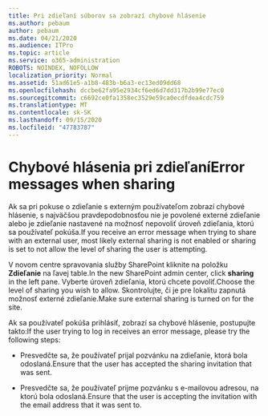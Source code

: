```yaml
---
title: Pri zdieľaní súborov sa zobrazí chybové hlásenie
ms.author: pebaum
author: pebaum
ms.date: 04/21/2020
ms.audience: ITPro
ms.topic: article
ms.service: o365-administration
ROBOTS: NOINDEX, NOFOLLOW
localization_priority: Normal
ms.assetid: 51ad61e5-a1b8-483b-b6a3-ec13ed09dd68
ms.openlocfilehash: dccbe62fa95e2934cf6ed6d7dd317b2b99e77ec0
ms.sourcegitcommit: c6692ce0fa1358ec3529e59ca0ecdfdea4cdc759
ms.translationtype: MT
ms.contentlocale: sk-SK
ms.lasthandoff: 09/15/2020
ms.locfileid: "47783787"
---
```

# <a name="error-messages-when-sharing"></a><span data-ttu-id="77327-102">Chybové hlásenia pri zdieľaní</span><span class="sxs-lookup"><span data-stu-id="77327-102">Error messages when sharing</span></span>

<span data-ttu-id="77327-103">Ak sa pri pokuse o zdieľanie s externým používateľom zobrazí chybové hlásenie, s najväčšou pravdepodobnosťou nie je povolené externé zdieľanie alebo je zdieľanie nastavené na možnosť nepovoliť úroveň zdieľania, ktorú sa používateľ pokúša.</span><span class="sxs-lookup"><span data-stu-id="77327-103">If you receive an error message when trying to share with an external user, most likely external sharing is not enabled or sharing is set to not allow the level of sharing the user is attempting.</span></span>
  
<span data-ttu-id="77327-104">V novom centre spravovania služby SharePoint kliknite na položku **Zdieľanie** na ľavej table.</span><span class="sxs-lookup"><span data-stu-id="77327-104">In the  new SharePoint admin center, click **sharing** in the left pane.</span></span> <span data-ttu-id="77327-105">Vyberte úroveň zdieľania, ktorú chcete povoliť.</span><span class="sxs-lookup"><span data-stu-id="77327-105">Choose the level of sharing you wish to allow.</span></span> <span data-ttu-id="77327-106">Skontrolujte, či je pre lokalitu zapnutá možnosť externé zdieľanie.</span><span class="sxs-lookup"><span data-stu-id="77327-106">Make sure external sharing is turned on for the site.</span></span> 
  
<span data-ttu-id="77327-107">Ak sa používateľ pokúša prihlásiť, zobrazí sa chybové hlásenie, postupujte takto:</span><span class="sxs-lookup"><span data-stu-id="77327-107">If the user trying to log in receives an error message, please try the following steps:</span></span>
  
- <span data-ttu-id="77327-108">Presvedčte sa, že používateľ prijal pozvánku na zdieľanie, ktorá bola odoslaná.</span><span class="sxs-lookup"><span data-stu-id="77327-108">Ensure that the user has accepted the sharing invitation that was sent.</span></span>
    
- <span data-ttu-id="77327-109">Presvedčte sa, že používateľ prijme pozvánku s e-mailovou adresou, na ktorú bola odoslaná.</span><span class="sxs-lookup"><span data-stu-id="77327-109">Ensure that the user is accepting the invitation with the email address that it was sent to.</span></span>
    

